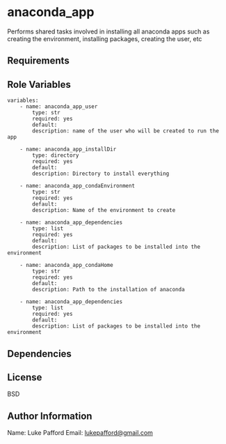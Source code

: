 anaconda_app
=========

Performs shared tasks involved in installing all anaconda apps such as
creating the environment, installing packages, creating the user, etc

Requirements
------------

Role Variables
--------------
```
variables:
	- name: anaconda_app_user
		type: str
		required: yes
		default:
		description: name of the user who will be created to run the app

	- name: anaconda_app_installDir
		type: directory
		required: yes
		default:
		description: Directory to install everything

	- name: anaconda_app_condaEnvironment
		type: str
		required: yes
		default:
		description: Name of the environment to create

	- name: anaconda_app_dependencies
		type: list
		required: yes
		default:
		description: List of packages to be installed into the environment

	- name: anaconda_app_condaHome
		type: str
		required: yes
		default:
		description: Path to the installation of anaconda

	- name: anaconda_app_dependencies
		type: list
		required: yes
		default:
		description: List of packages to be installed into the environment
```
Dependencies
------------

License
-------

BSD

Author Information
------------------
Name: Luke Pafford 
Email: lukepafford@gmail.com
